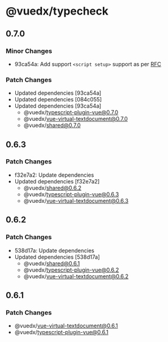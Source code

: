 # @vuedx/typecheck

## 0.7.0

### Minor Changes

- 93ca54a: Add support `<script setup>` support as per [RFC](https://github.com/vuejs/rfcs/pull/227)

### Patch Changes

- Updated dependencies [93ca54a]
- Updated dependencies [084c055]
- Updated dependencies [93ca54a]
  - @vuedx/typescript-plugin-vue@0.7.0
  - @vuedx/vue-virtual-textdocument@0.7.0
  - @vuedx/shared@0.7.0

## 0.6.3

### Patch Changes

- f32e7a2: Update dependencies
- Updated dependencies [f32e7a2]
  - @vuedx/shared@0.6.2
  - @vuedx/typescript-plugin-vue@0.6.3
  - @vuedx/vue-virtual-textdocument@0.6.3

## 0.6.2

### Patch Changes

- 538d17a: Update dependencies
- Updated dependencies [538d17a]
  - @vuedx/shared@0.6.1
  - @vuedx/typescript-plugin-vue@0.6.2
  - @vuedx/vue-virtual-textdocument@0.6.2

## 0.6.1

### Patch Changes

- @vuedx/vue-virtual-textdocument@0.6.1
- @vuedx/typescript-plugin-vue@0.6.1

